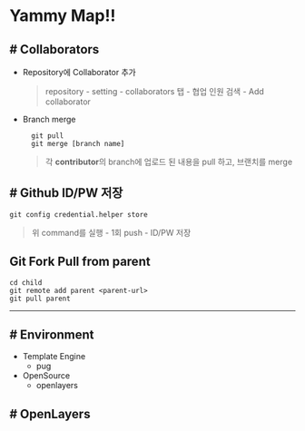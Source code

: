 # Yammy Map!!

## # Collaborators

- Repository에 Collaborator 추가
    > repository - setting - collaborators 탭 - 협업 인원 검색 - Add collaborator

- Branch merge

        git pull
        git merge [branch name]

    > 각 <strong>contributor</strong>의 branch에 업로드 된 내용을 pull 하고, 브랜치를 merge

## # Github ID/PW 저장

    git config credential.helper store

> 위 command를 실행 - 1회 push - ID/PW 저장

## Git Fork Pull from parent
```linux
cd child
git remote add parent <parent-url>
git pull parent
```

----------------------------------------------------

## # Environment
- Template Engine
    - pug
- OpenSource
    - openlayers

## # OpenLayers
